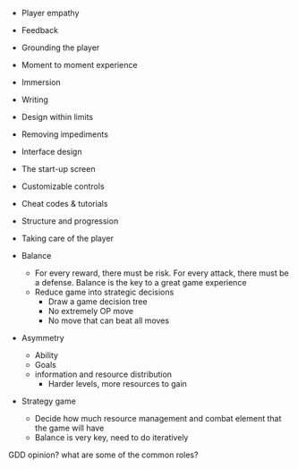 - Player empathy
- Feedback
- Grounding the player
- Moment to moment experience
- Immersion
- Writing
- Design within limits
- Removing impediments
- Interface design
- The start-up screen
- Customizable controls
- Cheat codes & tutorials
- Structure and progression
- Taking care of the player


- Balance
	- For every reward, there must be risk. For every attack, there must be a defense. Balance is  the key to a great game experience
	- Reduce game into strategic decisions
		- Draw a game decision tree
		- No extremely OP move
		- No move that can beat all moves
- Asymmetry
	- Ability
	- Goals
	- information and resource distribution
		- Harder levels, more resources to gain
- Strategy game
	- Decide how much resource management and combat element that the game will have
	- Balance is very key, need to do iteratively


GDD opinion?
what are some of the common roles?